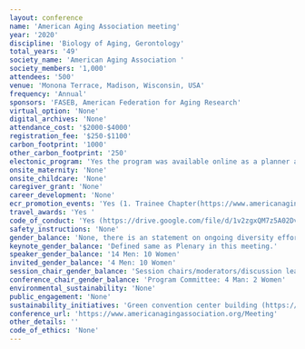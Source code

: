 ```yaml
---
layout: conference 
name: 'American Aging Association meeting'
year: '2020'
discipline: 'Biology of Aging, Gerontology'
total_years: '49'
society_name: 'American Aging Association '
society_members: '1,000'
attendees: '500'
venue: 'Monona Terrace, Madison, Wisconsin, USA'
frequency: 'Annual'
sponsors: 'FASEB, American Federation for Aging Research'
virtual_option: 'None'
digital_archives: 'None'
attendance_cost: '$2000-$4000'
registration_fee: '$250-$1100'
carbon_footprint: '1000'
other_carbon_footprint: '250'
electonic_program: 'Yes the program was available online as a planner and a .pdf file.'
onsite_maternity: 'None'
onsite_childcare: 'None'
caregiver_grant: 'None'
career_development: 'None'
ecr_promotion_events: 'Yes (1. Trainee Chapter(https://www.americanagingassociation.org/trainees)  2. Data Blitz Award  3.Paul F. Glenn Award: To award a post-doctoral candidate who has made special contributions to biomedical aging research.)   '
travel_awards: 'Yes '
code_of_conduct: 'Yes (https://drive.google.com/file/d/1v2zgxQM7z5A02Dv2GwjQG3yctAmGcSfD/view)'
safety_instructions: 'None'
gender_balance: 'None, there is an statement on ongoing diversity efforts based on an NIH NOA but nothing specific on gender equity and diversity of speakers (https://drive.google.com/file/d/14H_sXQp9NS_xEEUfMBT10FW5Wjodn9uP/view)'
keynote_gender_balance: 'Defined same as Plenary in this meeting.'
speaker_gender_balance: '14 Men: 10 Women'
invited_gender_balance: '4 Men: 10 Women'
session_chair_gender_balance: 'Session chairs/moderators/discussion leaders: 13 Men: 9 Women'
conference_chair_gender_balance: 'Program Committee: 4 Man: 2 Women'
environmental_sustainability: 'None'
public_engagement: 'None'
sustainability_initiatives: 'Green convention center building (https://www.mononaterrace.com/sustainability/)'
conference_url: 'https://www.americanagingassociation.org/Meeting'
other_details: ''
code_of_ethics: 'None'
---
```

